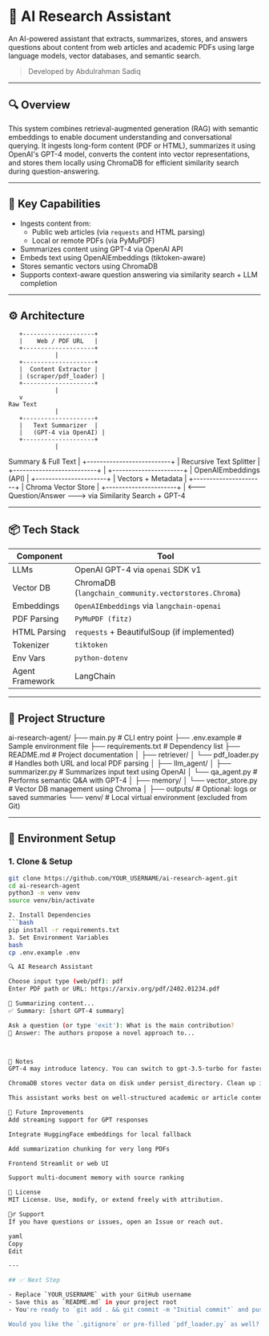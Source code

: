# 🧠 AI Research Assistant

An AI-powered assistant that extracts, summarizes, stores, and answers questions about content from web articles and academic PDFs using large language models, vector databases, and semantic search.

> Developed by Abdulrahman Sadiq

---

## 🔍 Overview

This system combines retrieval-augmented generation (RAG) with semantic embeddings to enable document understanding and conversational querying. It ingests long-form content (PDF or HTML), summarizes it using OpenAI's GPT-4 model, converts the content into vector representations, and stores them locally using ChromaDB for efficient similarity search during question-answering.

---

## 🧠 Key Capabilities

- Ingests content from:
  - Public web articles (via `requests` and HTML parsing)
  - Local or remote PDFs (via PyMuPDF)
- Summarizes content using GPT-4 via OpenAI API
- Embeds text using OpenAIEmbeddings (tiktoken-aware)
- Stores semantic vectors using ChromaDB
- Supports context-aware question answering via similarity search + LLM completion

---

## ⚙️ Architecture

       +--------------------+
       |    Web / PDF URL   |
       +--------------------+
                 |
       +--------------------+
       |  Content Extractor |
       | (scraper/pdf_loader) |
       +--------------------+
                 |
       v
    Raw Text
                 |
       +--------------------+
       |   Text Summarizer  |
       |   (GPT-4 via OpenAI) |
       +--------------------+
                 |
   Summary & Full Text
                 |
       +--------------------------+
       |   Recursive Text Splitter |
       +--------------------------+
                 |
       +----------------------+
       | OpenAIEmbeddings (API) |
       +----------------------+
                 |
     Vectors + Metadata
                 |
       +----------------------+
       |  Chroma Vector Store |
       +----------------------+
                 |
       <--- Question/Answer --->
       via Similarity Search + GPT-4

---

## 📦 Tech Stack

| Component | Tool |
|----------|------|
| LLMs      | OpenAI GPT-4 via `openai` SDK v1 |
| Vector DB | ChromaDB (`langchain_community.vectorstores.Chroma`) |
| Embeddings | `OpenAIEmbeddings` via `langchain-openai` |
| PDF Parsing | `PyMuPDF (fitz)` |
| HTML Parsing | `requests` + BeautifulSoup (if implemented) |
| Tokenizer | `tiktoken` |
| Env Vars | `python-dotenv` |
| Agent Framework | LangChain |

---

## 📁 Project Structure

ai-research-agent/
├── main.py # CLI entry point
├── .env.example # Sample environment file
├── requirements.txt # Dependency list
├── README.md # Project documentation
│
├── retriever/
│ └── pdf_loader.py # Handles both URL and local PDF parsing
│
├── llm_agent/
│ ├── summarizer.py # Summarizes input text using OpenAI
│ └── qa_agent.py # Performs semantic Q&A with GPT-4
│
├── memory/
│ └── vector_store.py # Vector DB management using Chroma
│
├── outputs/ # Optional: logs or saved summaries
└── venv/ # Local virtual environment (excluded from Git)


---

## 🔐 Environment Setup

### 1. Clone & Setup

```bash
git clone https://github.com/YOUR_USERNAME/ai-research-agent.git
cd ai-research-agent
python3 -m venv venv
source venv/bin/activate

2. Install Dependencies
```bash
pip install -r requirements.txt
3. Set Environment Variables
bash
cp .env.example .env

🔍 AI Research Assistant

Choose input type (web/pdf): pdf
Enter PDF path or URL: https://arxiv.org/pdf/2402.01234.pdf

📖 Summarizing content...
✅ Summary: [short GPT-4 summary]

Ask a question (or type 'exit'): What is the main contribution?
🤖 Answer: The authors propose a novel approach to...



📌 Notes
GPT-4 may introduce latency. You can switch to gpt-3.5-turbo for faster responses.

ChromaDB stores vector data on disk under persist_directory. Clean up if needed.

This assistant works best on well-structured academic or article content.

🧱 Future Improvements
Add streaming support for GPT responses

Integrate HuggingFace embeddings for local fallback

Add summarization chunking for very long PDFs

Frontend Streamlit or web UI

Support multi-document memory with source ranking

📝 License
MIT License. Use, modify, or extend freely with attribution.

🙋‍♂️ Support
If you have questions or issues, open an Issue or reach out.

yaml
Copy
Edit

---

## ✅ Next Step

- Replace `YOUR_USERNAME` with your GitHub username
- Save this as `README.md` in your project root
- You're ready to `git add . && git commit -m "Initial commit"` and push!

Would you like the `.gitignore` or pre-filled `pdf_loader.py` as well?
